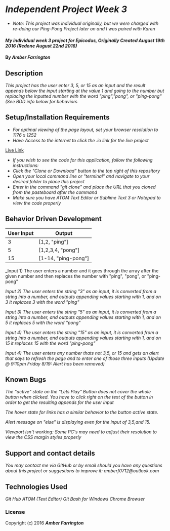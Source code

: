# _Independent Project Week 3_

* _Note: This project was individual originally, but we were charged with re-doing our Ping-Pong Project later on and I was paired with Karen_

#### _My individual week 3 project for Epicodus, Originally Created August 19th 2016 (Redone August 22nd 2016)_

#### By _**Amber Farrington**_

## Description

_This project has the user enter 3, 5, or 15 as an input and the result appends below the input starting at the value 1 and going to the number but replacing the inputted number with the word "ping","pong", or "ping-pong"(See BDD info below for behaviors_

## Setup/Installation Requirements

* _For optimal viewing of the page layout, set your browser resolution to 1176 x 1252_
* _Have Access to the internet to click the .io link for the live project_

[Live Link](https://nwshadowdev.github.io/PingPong/)

* _If you wish to see the code for this application, follow the following instructions:_
* _Click the "Clone or Download" button to the top right of this repository_
* _Open your local command line or "terminal" and navigate to your desired folder to place this project_
* _Enter in the command "git clone" and place the URL that you cloned from the pasteboard after the command_
* _Make sure you have ATOM Text Editor or Sublime Text 3 or Notepad to view the code properly_


## Behavior Driven Development

User Input    | Output  
------------- | -------------
3             | [1,2, "ping"]           
5             | [1,2,3,4, "pong"]
15            | [1-14, "ping-pong"]

_Input 1) The user enters a number and it goes through the array after the given number and then replaces the number with "ping", "pong", or "ping-pong"

_Input 2) The user enters the string "3" as an input, it is converted from a string into a number, and outputs appending values starting with 1, and on 3 it replaces 3 with the word "ping"_

_Input 3) The user enters the string "5" as an input, it is converted from a string into a number, and outputs appending values starting with 1, and on 5 it replaces 5 with the word "pong"_

_Input 4) The user enters the string "15" as an input, it is converted from a string into a number, and outputs appending values starting with 1, and on 15 it replaces 15 with the word "ping-pong"_

_Input 4) The user enters any number thats not 3,5, or 15 and gets an alert that says to refresh the page and to enter one of those three inputs_ _*(Update @ 9:10pm Friday 8/19: Alert has been removed)*_

## Known Bugs

_The "active" state on the "Lets Play" Button does not cover the whole button when clicked. You have to click right on the text of the button in order to get the resulting appends for the user input_

_The hover state for links has a similar behavior to the button active state._

_Alert message on "else" is displaying even for the input of 3,5,and 15._

_Viewport isn't working: Some PC's may need to adjust their resolution to view the CSS margin styles properly_

## Support and contact details

_You may contact me via GitHub or by email should you have any questions about this project or suggestions to improve it:
amberf0712@outlook.com_

## Technologies Used

_Git Hub_
_ATOM (Text Editor)_
_Git Bash for Windows_
_Chrome Browser_

### License

Copyright (c) 2016 **_Amber Farrington_**
